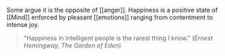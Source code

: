 Some argue it is the opposite of [[anger]]. Happiness is a positive state of [[Mind]] enforced by pleasant [[emotions]] ranging from contentment to intense joy.

> “Happiness in intelligent people is the rarest thing I know.”
> (_Ernest Hemingway, The Garden of Eden_)
